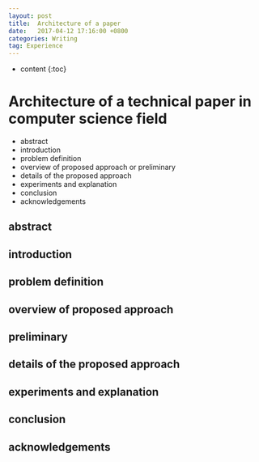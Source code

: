 ```yaml
---
layout: post
title:  Architecture of a paper 
date:   2017-04-12 17:16:00 +0800
categories: Writing
tag: Experience
---
```


* content
{:toc}

Architecture of a technical paper in computer science field
=========================

+ abstract
+ introduction
+ problem definition
+ overview of proposed approach or preliminary
+ details of the proposed approach
+ experiments and explanation
+ conclusion
+ acknowledgements


abstract
--------------------------
 


introduction
--------------------------


problem definition
--------------------------


overview of proposed approach
--------------------------


preliminary
--------------------------


details of the proposed approach
--------------------------


experiments and explanation
--------------------------


conclusion
--------------------------


acknowledgements
--------------------------
